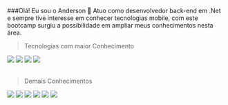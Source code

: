 ###Olá! Eu sou o Anderson 👋
Atuo como desenvolvedor back-end em .Net e sempre tive interesse em conhecer tecnologias mobile, com este bootcamp surgiu a possibilidade em ampliar meus conhecimentos nesta área. 



>Tecnologias com maior Conhecimento
<div>
    <img align="center alt="C#" src="https://img.shields.io/badge/.NET-5C2D91?style=for-the-badge&logo=.net&logoColor=white">
    <img align="center alt="C#" src="https://img.shields.io/badge/C%23-239120?style=for-the-badge&logo=c-sharp&logoColor=white">
    <img align="center alt="C#" src="https://img.shields.io/badge/MySQL-005C84?style=for-the-badge&logo=mysql&logoColor=white">
    <img align="center alt="C#" src="https://img.shields.io/badge/Microsoft_SQL_Server-CC2927?style=for-the-badge&logo=microsoft-sql-server&logoColor=white">

    
</div>
<br>

>Demais Conhecimentos
<div>
    <img align="center alt="C#" src="https://img.shields.io/badge/Node.js-43853D?style=for-the-badge&logo=node.js&logoColor=white">
    <img align="center alt="C#" src="https://img.shields.io/badge/JavaScript-F7DF1E?style=for-the-badge&logo=javascript&logoColor=black">
    <img align="center alt="C#" src="https://img.shields.io/badge/Microsoft_Azure-0089D6?style=for-the-badge&logo=microsoft-azure&logoColor=white">
    <img align="center alt="C#" src="https://img.shields.io/badge/PHP-777BB4?style=for-the-badge&logo=php&logoColor=white">
    <img align="center alt="C#" src="https://img.shields.io/badge/HTML5-E34F26?style=for-the-badge&logo=html5&logoColor=white">
    <img align="center alt="C#" src="https://img.shields.io/badge/CSS3-1572B6?style=for-the-badge&logo=css3&logoColor=white">
</div>